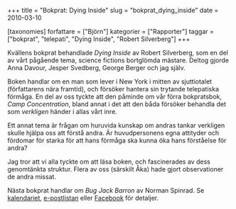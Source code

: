 +++
title = "Bokprat: Dying Inside"
slug = "bokprat_dying_inside"
date = 2010-03-10

[taxonomies]
forfattare = ["Björn"]
kategorier = ["Rapporter"]
taggar = ["bokprat", "telepati", "Dying Inside", "Robert Silverberg"]
+++

Kvällens bokprat behandlade <em>Dying Inside</em> av Robert Silverberg, som en del av vårt pågående tema, science fictions bortglömda mästare. Deltog gjorde Anna Davour, Jesper Svedberg, George Berger och jag själv.

Boken handlar om en man som lever i New York i mitten av sjuttiotalet (författarens nära framtid), och försöker hantera sin trytande telepatiska förmåga. En del av oss tyckte att den påminde om vår förra bokpratsbok, <em>Camp Concentration</em>, bland annat i det att den båda försöker behandla det som <em>verkligen</em> händer i allas vårt inre.

Ett annat tema är frågan om huruvida kunskap om andras tankar verkligen skulle hjälpa oss att förstå andra. Är huvudpersonens egna attityder och fördomar för starka för att hans förmåga ska kunna öka hans förståelse för andra?

Jag tror att vi alla tyckte om att läsa boken, och fascinerades av dess genomtänkta struktur. Flera av oss (särskilt Åka) hade gjort observationer de andra missat.

Nästa bokprat handlar om <em>Bug Jack Barron</em> av Norman Spinrad. Se <a href="__FIXME__/kalender/">kalendariet</a>, <a href="__FIXME__/e-postlista/">e-postlistan</a> eller <a href="http://www.facebook.com/event.php?eid=397916361368">Facebook</a> för detaljer.
